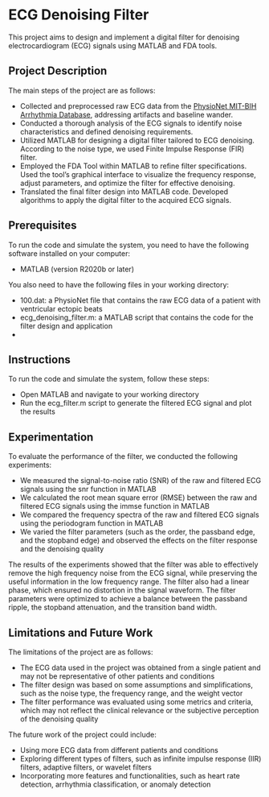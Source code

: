 # ECG Denoising Filter

This project aims to design and implement a digital filter for denoising electrocardiogram (ECG) signals using MATLAB and FDA tools.

## Project Description

The main steps of the project are as follows:

- Collected and preprocessed raw ECG data from the [PhysioNet MIT-BIH Arrhythmia Database](https://paperswithcode.com/dataset/physionet-challenge-2012), addressing artifacts and baseline wander.
- Conducted a thorough analysis of the ECG signals to identify noise characteristics and defined denoising requirements.
- Utilized MATLAB for designing a digital filter tailored to ECG denoising. According to the noise type, we used Finite
Impulse Response (FIR) filter.
- Employed the FDA Tool within MATLAB to refine filter specifications. Used the tool’s graphical interface to visualize the
frequency response, adjust parameters, and optimize the filter for effective denoising.
- Translated the final filter design into MATLAB code. Developed algorithms to apply the digital filter to the acquired ECG
signals.

## Prerequisites

To run the code and simulate the system, you need to have the following software installed on your computer:

- MATLAB (version R2020b or later)

You also need to have the following files in your working directory:

- 100.dat: a PhysioNet file that contains the raw ECG data of a patient with ventricular ectopic beats
- ecg_denoising_filter.m: a MATLAB script that contains the code for the filter design and application
- 

## Instructions

To run the code and simulate the system, follow these steps:

- Open MATLAB and navigate to your working directory
- Run the ecg_filter.m script to generate the filtered ECG signal and plot the results

## Experimentation

To evaluate the performance of the filter, we conducted the following experiments:

- We measured the signal-to-noise ratio (SNR) of the raw and filtered ECG signals using the snr function in MATLAB
- We calculated the root mean square error (RMSE) between the raw and filtered ECG signals using the immse function in MATLAB
- We compared the frequency spectra of the raw and filtered ECG signals using the periodogram function in MATLAB
- We varied the filter parameters (such as the order, the passband edge, and the stopband edge) and observed the effects on the filter response and the denoising quality

The results of the experiments showed that the filter was able to effectively remove the high frequency noise from the ECG signal, while preserving the useful information in the low frequency range. The filter also had a linear phase, which ensured no distortion in the signal waveform. The filter parameters were optimized to achieve a balance between the passband ripple, the stopband attenuation, and the transition band width.

## Limitations and Future Work

The limitations of the project are as follows:

- The ECG data used in the project was obtained from a single patient and may not be representative of other patients and conditions
- The filter design was based on some assumptions and simplifications, such as the noise type, the frequency range, and the weight vector
- The filter performance was evaluated using some metrics and criteria, which may not reflect the clinical relevance or the subjective perception of the denoising quality

The future work of the project could include:

- Using more ECG data from different patients and conditions
- Exploring different types of filters, such as infinite impulse response (IIR) filters, adaptive filters, or wavelet filters
- Incorporating more features and functionalities, such as heart rate detection, arrhythmia classification, or anomaly detection


